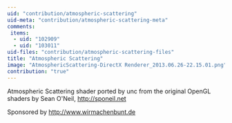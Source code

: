 ```yaml
---
uid: "contribution/atmospheric-scattering"
uid-meta: "contribution/atmospheric-scattering-meta"
comments: 
 items: 
  - uid: "102909"
  - uid: "103011"
uid-files: "contribution/atmospheric-scattering-files"
title: "Atmospheric Scattering"
image: "AtmosphericScattering-DirectX Renderer_2013.06.26-22.15.01.png"
contribution: "true"
---
```


Atmospheric Scattering shader 
ported by unc from the original OpenGL shaders by Sean O'Neil, http://sponeil.net 

Sponsored by <http://www.wirmachenbunt.de>